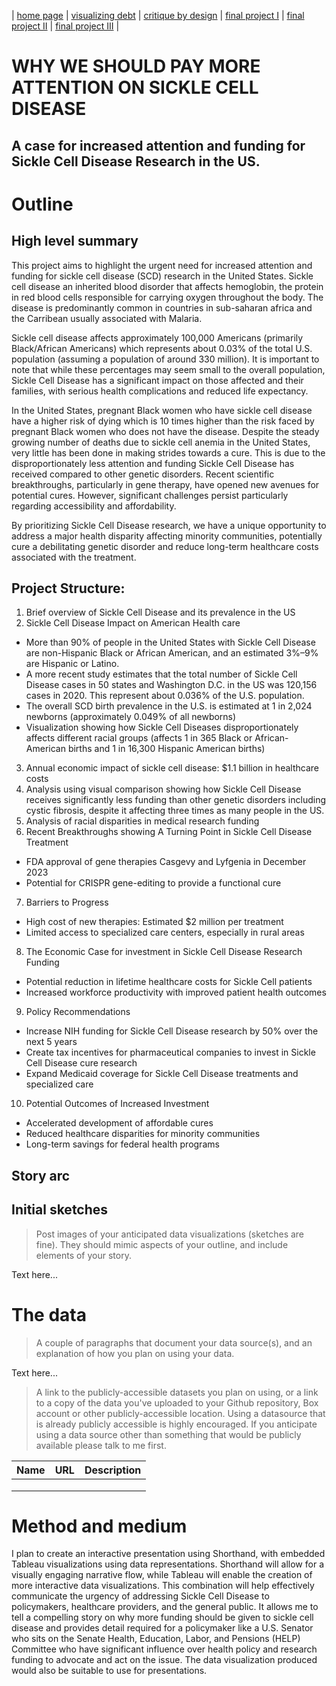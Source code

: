 | [home page](https://cmustudent.github.io/tswd-portfolio-templates/) | [visualizing debt](visualizing-government-debt) | [critique by design](critique-by-design) | [final project I](final-project-part-one) | [final project II](final-project-part-two) | [final project III](final-project-part-three) |

# WHY WE SHOULD PAY MORE ATTENTION ON SICKLE CELL DISEASE
## A case for increased attention and funding for Sickle Cell Disease Research in the US.

# Outline
## High level summary
This project aims to highlight the urgent need for increased attention and funding for sickle cell disease (SCD) research in the United States. Sickle cell disease an inherited blood disorder that affects hemoglobin, the protein in red blood cells responsible for carrying oxygen throughout the body. The disease is predominantly common in countries in sub-saharan africa and the Carribean usually associated with Malaria. 

Sickle cell disease affects approximately 100,000 Americans (primarily Black/African Americans) which represents about 0.03% of the total U.S. population (assuming a population of around 330 million). It is important to note that while these percentages may seem small to the overall population, Sickle Cell Disease has a significant impact on those affected and their families, with serious health complications and reduced life expectancy.

In the United States, pregnant Black women who have sickle cell disease have a higher risk of dying which is 10 times higher than the risk faced by pregnant Black women who does not have the disease. Despite the steady growing number of deaths due to sickle cell anemia in the United States, very little has been done in making strides towards a cure. This is due to the disproportionately less attention and funding Sickle Cell Disease has received compared to other genetic disorders. Recent scientific breakthroughs, particularly in gene therapy, have opened new avenues for potential cures. However, significant challenges persist particularly regarding accessibility and affordability.

By prioritizing Sickle Cell Disease research, we have a unique opportunity to address a major health disparity affecting minority communities, potentially cure a debilitating genetic disorder and reduce long-term healthcare costs associated with the treatment.

## Project Structure:
1. Brief overview of Sickle Cell Disease and its prevalence in the US
2. Sickle Cell Disease Impact on American Health care
- More than 90% of people in the United States with Sickle Cell Disease are non-Hispanic Black or African American, and an estimated 3%–9% are Hispanic or Latino.
- A more recent study estimates that the total number of Sickle Cell Disease cases in 50 states and Washington D.C. in the US was 120,156 cases in 2020. This represent about 0.036% of the U.S. population.
- The overall SCD birth prevalence in the U.S. is estimated at 1 in 2,024 newborns (approximately 0.049% of all newborns)
- Visualization showing how Sickle Cell Diseases disproportionately affects different racial groups (affects 1 in 365 Black or African-American births and 1 in 16,300 Hispanic American births) 
3. Annual economic impact of sickle cell disease: $1.1 billion in healthcare costs
4. Analysis using visual comparison showing how Sickle Cell Disease receives significantly less funding than other genetic disorders including cystic fibrosis, despite it affecting three times as many people in the US.
5. Analysis of racial disparities in medical research funding
6. Recent Breakthroughs showing A Turning Point in Sickle Cell Disease Treatment
- FDA approval of gene therapies Casgevy and Lyfgenia in December 2023
- Potential for CRISPR gene-editing to provide a functional cure
7. Barriers to Progress
- High cost of new therapies: Estimated $2 million per treatment
- Limited access to specialized care centers, especially in rural areas
8. The Economic Case for investment in Sickle Cell Disease Research Funding
- Potential reduction in lifetime healthcare costs for Sickle Cell patients
- Increased workforce productivity with improved patient health outcomes
9. Policy Recommendations
- Increase NIH funding for Sickle Cell Disease research by 50% over the next 5 years
- Create tax incentives for pharmaceutical companies to invest in Sickle Cell Disease cure research
- Expand Medicaid coverage for Sickle Cell Disease treatments and specialized care
10. Potential Outcomes of Increased Investment
- Accelerated development of affordable cures
- Reduced healthcare disparities for minority communities
- Long-term savings for federal health programs

## Story arc



## Initial sketches
> Post images of your anticipated data visualizations (sketches are fine). They should mimic aspects of your outline, and include elements of your story.  

Text here...

# The data
> A couple of paragraphs that document your data source(s), and an explanation of how you plan on using your data. 

Text here...

> A link to the publicly-accessible datasets you plan on using, or a link to a copy of the data you've uploaded to your Github repository, Box account or other publicly-accessible location. Using a datasource that is already publicly accessible is highly encouraged.  If you anticipate using a data source other than something that would be publicly available please talk to me first. 

| Name | URL | Description |
|------|-----|-------------|
|      |     |             |
|      |     |             |
|      |     |             |

# Method and medium
I plan to create an interactive presentation using Shorthand, with embedded Tableau visualizations using data representations. Shorthand will allow for a visually engaging narrative flow, while Tableau will enable the creation of more interactive data visualizations. This combination will help effectively communicate the urgency of addressing Sickle Cell Disease to policymakers, healthcare providers, and the general public. It allows me to tell a compelling story on why more funding should be given to sickle cell disease and provides detail required for a policymaker like a U.S. Senator who sits on the Senate Health, Education, Labor, and Pensions (HELP) Committee who have significant influence over health policy and research funding to advocate and act on the issue. The data visualization produced would also be suitable to use for presentations.
